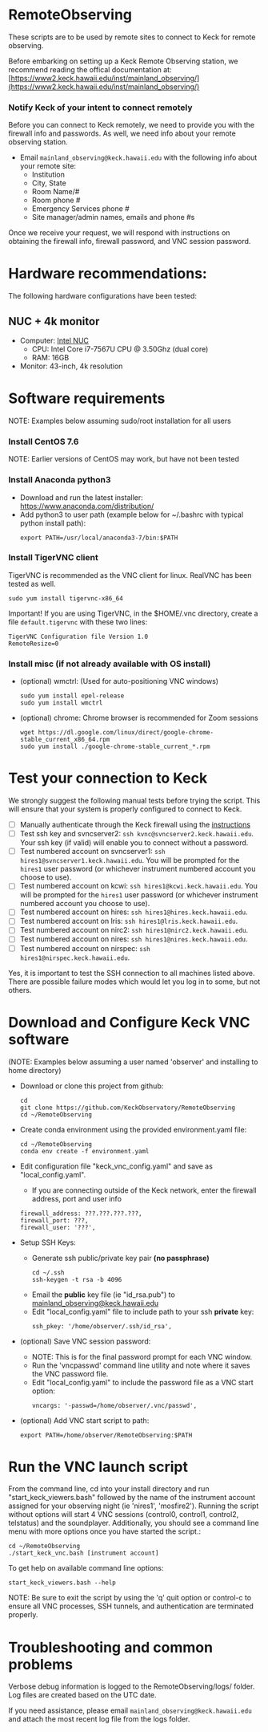 # RemoteObserving

These scripts are to be used by remote sites to connect to Keck for remote observing.

Before embarking on setting up a Keck Remote Observing station, we recommend reading the offical documentation at: [https://www2.keck.hawaii.edu/inst/mainland_observing/](https://www2.keck.hawaii.edu/inst/mainland_observing/)

### Notify Keck of your intent to connect remotely
Before you can connect to Keck remotely, we need to provide you with the firewall info and passwords.  As well, we need info about your remote observing station.

- Email `mainland_observing@keck.hawaii.edu` with the following info about your remote site:
    - Institution
    - City, State
    - Room Name/#
    - Room phone #
    - Emergency Services phone #
    - Site manager/admin names, emails and phone #s

Once we receive your request, we will respond with instructions on obtaining the firewall info, firewall password, and VNC session password.


# Hardware recommendations:
The following hardware configurations have been tested:

## NUC + 4k monitor
- Computer: [Intel NUC](https://www.intel.com/content/www/us/en/products/boards-kits/nuc.html)
    - CPU: Intel Core i7-7567U CPU @ 3.50Ghz (dual core)
    - RAM: 16GB
- Monitor: 43-inch, 4k resolution


# Software requirements
NOTE: Examples below assuming sudo/root installation for all users

### Install CentOS 7.6
NOTE: Earlier versions of CentOS may work, but have not been tested

### Install Anaconda python3
- Download and run the latest installer: https://www.anaconda.com/distribution/
- Add python3 to user path (example below for ~/.bashrc with typical python install path):
    ```
    export PATH=/usr/local/anaconda3-7/bin:$PATH
    ```

### Install TigerVNC client
TigerVNC is recommended as the VNC client for linux.  RealVNC has been tested as well.
```
sudo yum install tigervnc-x86_64
```

Important!  If you are using TigerVNC, in the $HOME/.vnc directory, create a file `default.tigervnc` with these two lines: 
```
TigerVNC Configuration file Version 1.0
RemoteResize=0 
```

### Install misc (if not already available with OS install)
- (optional) wmctrl:
    (Used for auto-positioning VNC windows)
    ```
    sudo yum install epel-release 
    sudo yum install wmctrl
    ```
- (optional) chrome: 
    Chrome browser is recommended for Zoom sessions
    ```
    wget https://dl.google.com/linux/direct/google-chrome-stable_current_x86_64.rpm
    sudo yum install ./google-chrome-stable_current_*.rpm
    ```

# Test your connection to Keck

We strongly suggest the following manual tests before trying the script.  This will ensure that your system is properly configured to connect to Keck.  

 - [ ] Manually authenticate through the Keck firewall using the [instructions](https://www2.keck.hawaii.edu/realpublic/inst/mainland_observing/tech/firewall/)
 - [ ] Test ssh key and svncserver2: `ssh kvnc@svncserver2.keck.hawaii.edu`.  Your ssh key (if valid) will enable you to connect without a password.
 - [ ] Test numbered account on svncserver1: `ssh hires1@svncserver1.keck.hawaii.edu`.  You will be prompted for the `hires1` user password (or whichever instrument numbered account you choose to use).
 - [ ] Test numbered account on kcwi: `ssh hires1@kcwi.keck.hawaii.edu`.  You will be prompted for the `hires1` user password (or whichever instrument numbered account you choose to use).
 - [ ] Test numbered account on hires: `ssh hires1@hires.keck.hawaii.edu`.
 - [ ] Test numbered account on lris: `ssh hires1@lris.keck.hawaii.edu`.
 - [ ] Test numbered account on nirc2: `ssh hires1@nirc2.keck.hawaii.edu`.
 - [ ] Test numbered account on nires: `ssh hires1@nires.keck.hawaii.edu`.
 - [ ] Test numbered account on nirspec: `ssh hires1@nirspec.keck.hawaii.edu`.

Yes, it is important to test the SSH connection to all machines listed above.  There are possible failure modes which would let you log in to some, but not others.

# Download and Configure Keck VNC software

(NOTE: Examples below assuming a user named 'observer' and installing to home directory)

- Download or clone this project from github: 
    ```
    cd
    git clone https://github.com/KeckObservatory/RemoteObserving
    cd ~/RemoteObserving
    ```
- Create conda environment using the provided environment.yaml file:
    ```
    cd ~/RemoteObserving
    conda env create -f environment.yaml
    ```

- Edit configuration file "keck_vnc_config.yaml" and save as "local_config.yaml".
    - If you are connecting outside of the Keck network, enter the firewall address, port and user info
    ```
    firewall_address: ???.???.???.???,
    firewall_port: ???,
    firewall_user: '???',
    ```

- Setup SSH Keys:
    - Generate ssh public/private key pair **(no passphrase)** 
        ```
        cd ~/.ssh
        ssh-keygen -t rsa -b 4096
        ```
    - Email the **public** key file (ie "id_rsa.pub") to mainland_observing@keck.hawaii.edu
    - Edit "local_config.yaml" file to include path to your ssh **private** key:
        ```
        ssh_pkey: '/home/observer/.ssh/id_rsa',
        ```
- (optional) Save VNC session password:
    - NOTE: This is for the final password prompt for each VNC window.
    - Run the 'vncpasswd' command line utility and note where it saves the VNC password file.
    - Edit "local_config.yaml" to include the password file as a VNC start option:
        ```
        vncargs: '-passwd=/home/observer/.vnc/passwd',
        ```
- (optional) Add VNC start script to path:
    ```
    export PATH=/home/observer/RemoteObserving:$PATH
    ```
        
        
# Run the VNC launch script

From the command line, cd into your install directory and run "start_keck_viewers.bash" followed by the name of the instrument account assigned for your observing night (ie 'nires1', 'mosfire2').  Running the script without options will start 4 VNC sessions (control0, control1, control2, telstatus) and the soundplayer. Additionally, you should see a command line menu with more options once you have started the script.:
```
cd ~/RemoteObserving
./start_keck_vnc.bash [instrument account]
```

To get help on available command line options:
```
start_keck_viewers.bash --help
```

NOTE: Be sure to exit the script by using the 'q' quit option or control-c to ensure all VNC processes, SSH tunnels, and authentication are terminated properly.


# Troubleshooting and common problems

Verbose debug information is logged to the RemoteObserving/logs/ folder.  Log files are created based on the UTC date.

If you need assistance, please email `mainland_observing@keck.hawaii.edu` and attach the most recent log file from the logs folder.

